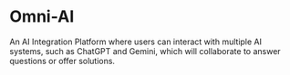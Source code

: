 # Omni-AI
An AI Integration Platform where users can interact with multiple AI systems, such as ChatGPT and Gemini, which will collaborate to answer questions or offer solutions.
